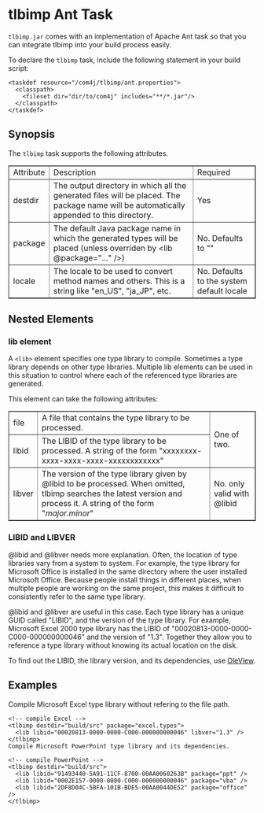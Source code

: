 # tlbimp Ant Task

`tlbimp.jar` comes with an implementation of Apache Ant task so that you can integrate tlbimp into your build process easily.

To declare the `tlbimp` task, include the following statement in your build script:

    <taskdef resource="/com4j/tlbimp/ant.properties">
      <classpath>
        <fileset dir="dir/to/com4j" includes="**/*.jar"/>
      </classpath>
    </taskdef>

## Synopsis

The `tlbimp` task supports the following attributes.

<table width=100% border=1>
<tr><td>
	Attribute
</td><td>
	Description
</td><td>
	Required
</td></tr>

<tr><td>
	destdir
</td><td>
	The output directory in which all the generated files will be placed.
	The package name will be automatically appended to this directory.
</td><td>
	Yes
</td></tr>

<tr><td>
	package
</td><td>
	The default Java package name in which the generated types will be placed
	(unless overriden by &lt;lib @package="..." />)
</td><td>
	No. Defaults to ""
</td></tr>

<tr><td>
	locale
</td><td>
	The locale to be used to convert method names and others.
	This is a string like "en_US", "ja_JP", etc.
</td><td>
	No. Defaults to the system default locale
</td></tr>
<!--
<tr><td>
</td><td>
</td><td>
</td></tr>
-->
</table>

## Nested Elements

### lib element

A `<lib>` element specifies one type library to compile. Sometimes a type library
depends on other type libraries.
Multiple lib elements can be used in this situation to control where each of the referenced type libraries are generated.

This element can take the following attributes:

<table border=1>

<tr><td>
	file
</td><td>
	A file that contains the type library to be processed.
</td><td rowspan=2>
	One of two.
</td></tr>

<tr><td>
	libid
</td><td>
	The LIBID of the type library to be processed.
	A string of the form "xxxxxxxx-xxxx-xxxx-xxxx-xxxxxxxxxxxx"
</td></tr>

<tr><td>
	libver
</td><td>
	The version of the type library given by @libid to be processed.
	When omitted, tlbimp searches the latest version and process it.
	A string of the form "<i>major</i>.<i>minor</i>"
</td><td>
	No. only valid with @libid
</td></tr>
<!--
<tr><td>
</td><td>
</td><td>
</td></tr>
-->
</table>

### LIBID and LIBVER

@libid and @libver needs more explanation. Often, the location of type libraries vary from a system to system.
For example, the type library for Microsoft Office is installed in the same directory where the user installed
Microsoft Office. Because people install things in different places, when multiple people are working on
the same project, this makes it difficult to consistently refer to the same type library.

@libid and @libver are useful in this case. Each type library has a unique GUID called "LIBID", and
the version of the type library. For example, Microsoft Excel 2000 type library has the LIBID of
"00020813-0000-0000-C000-000000000046" and the version of "1.3". Together they allow you to
reference a type library without knowing its actual location on the disk.

To find out the LIBID, the library version, and its dependencies, use [OleView](http://www.microsoft.com/downloads/details.aspx?FamilyID=5233b70d-d9b2-4cb5-aeb6-45664be858b6&displaylang=en).

## Examples

Compile Microsoft Excel type library without refering to the file path.

    <!-- compile Excel -->
    <tlbimp destdir="build/src" package="excel.types">
      <lib libid="00020813-0000-0000-C000-000000000046" libver="1.3" />
    </tlbimp>
    Compile Microsoft PowerPoint type library and its dependencies.

    <!-- compile PowerPoint -->
    <tlbimp destdir="build/src">
      <lib libid="91493440-5A91-11CF-8700-00AA0060263B" package="ppt" />
      <lib libid="0002E157-0000-0000-C000-000000000046" package="vba" />
      <lib libid="2DF8D04C-5BFA-101B-BDE5-00AA0044DE52" package="office" />
    </tlbimp>